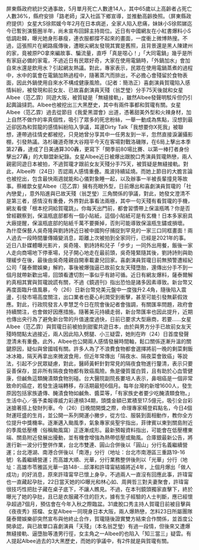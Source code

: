 屏東縣政府統計交通事故，5月單月死亡人數達14人，其中65歲以上高齡者占死亡人數36%，縣府安排「路老師」深入社區下鄉宣導，並推動高齡換照。（屏東縣政府提供）女星大S徐熙媛今年2月在日本病逝，全家人陷入悲痛，妹妹小S徐熙娣迄今已暫別演藝圈半年，尚未宣布回歸主持崗位。近日有中國網友在小紅書爆料小S低調赴韓，曝光她身形暴瘦，連衣服都撐不起來的畫面，一度衝上微博熱搜。不過，這張照片在網路瘋傳後，遭眼尖網友發現其實是舊照，且背景還是黑人陳建州的家，竟被原PO拿來編故事、騙流量，直呼「真是噁心！」「大同電鍋」幾乎是所有家庭必備的家電，不過近日有民眾好奇，大家在使用電鍋時，「外鍋加水」會加自來水還是飲用水？引起網友熱議。對此，專家表示，民眾在使用電鍋蒸煮的過程中，水中的氯會在電鍋加熱過程中，隨著蒸汽而排出，不必擔心會殘留於食物表面，因此外鍋使用自來水不構成健康風險。（記者：簡浩正）喜劇演員賀瓏陷入感情糾紛，被發現和前女友、已故喜劇演員天殘（翁芝瑩）分手75天後就和女星Albee（范乙霏）同遊大阪，被質疑是「無縫接軌」，雖然Albee發聲明駁斥但仍引起輿論撻罰。Albee也被挖出三大黑歷史，其中有兩件事都和賀瓏有關。女星Albee（范乙霏）過去從節目《我愛黑澀會》出道，憑著甜美外型和火辣身材，加上自然不做作的率真個性，吸引了眾多的死忠粉絲，一舉一動成為焦點，沒想到最近卻因為和賀龍的感情糾紛陷入爭議，耳邊Dirty Talk「我想要你X死我」被聯想，連帶過往情史都被挖，只見她曾分享其中一任男友到一半，忽然直接淚灑攝影棚，引發熱議。洛杉磯道奇隊大谷翔平今天在客場對戰洛磯隊，在6局上擊出本季第27轟，達成了日美通算300轟，更寫下「開季前80場比賽、以第一棒打者身份擊出27轟」的大聯盟新紀錄。女星Albee近日被爆出跟脫口秀演員賀瓏熱戀，兩人親密同遊日本被拍，不過賀瓏才跟前女友天殘分手75天，被質疑是無縫接軌。對此，Albee昨（24日）否認兩人感情重疊。風波持續延燒。而她上節目的大膽言論也被挖出，包含最快兩週就能和心儀對象睡一起，以及辦事一半被長輩撞見等故事。蔡維歆女星Albee（范乙霏）擁有亮眼外型，日前爆出和喜劇演員賀瓏的「社內戀愛」，意外陷進與已故天殘（翁芝瑩）三角關係的爭議，對此，她發文澄清不是第三者，感情沒有重疊，外界對此事看法兩極，其中一句天殘有看賀瓏的手機，網友看傻「根本挖洞給賀瓏跳」。你每天出門前，都會習慣帶上保溫瓶嗎？你是否曾經觀察到，保溫瓶底部都有一個小貼紙，這個小貼紙可是有玄機！日本多家廚具大廠提醒，保溫瓶底部的貼紙千萬不要撕掉，否則可能導致保溫瓶生鏽或損壞。 為什麼保藝人吳奇隆與劉詩詩近日被中國狗仔捕捉到罕見的一家三口同框畫面！兩人過去一段時間屢傳婚變消息，距離上次被拍到全家同行，已經是2021年的事。近日八卦媒體曝光影片，吳奇隆、劉詩詩和兒子「步步」一同外出用餐，飯後一家人走向商場地下停車場，兒子開心地走在最前頭，吳奇隆緊隨其後，劉詩詩則與助理緩步在後，最後由吳奇隆親自開車載妻兒回家。喜劇演員賀瓏日前無預警遭經紀公司「薩泰爾娛樂」解約，事後被爆強逼已故前女友天殘墮胎，還傳出分手不到一個月就帶新歡出場，回頭看遭切割一事似乎有跡可循。近日有網友爆料，薩泰爾解約真相其實與賀瓏說謊有關，不過《鏡週刊》指出恐怕是諸多因素導致。新台幣又再度面臨升值風暴，今（26）日新台幣兌美元盤中一度強升2.4角，隨後陷入震盪，引發市場高度關注，出口業者也憂心利潤受到衝擊，甚至可能引發無薪假效應。對此，行政院發言人李慧芝今日在院會後記者會強調，有關匯率問題，政府會持續關注，也會做好因應措施。隨著美元持續走弱，新台幣匯率也因此提升，近期也傳出央行為了避免新台幣的升值速度過快，日前已要求大型廠商，若要......女星Albee（范乙霏）與賀瓏日前被拍到甜蜜共遊日本，由於與男方分手已故前女友天殘時間點太過接近，兩人因此陷入劈腿、小三疑雲，她則在昨（24）日首度發聲澄清未有重疊。此外，Albee也公開兩人感情發展時間軸，鬆口關係逐漸升溫的關鍵原因，疑似與曾國城有關。許多人為了不浪費食物都會選擇將前一晚的剩菜剩飯冰冰箱，隔天再拿出來微波食用，但近年常傳出「隔夜水、隔夜菜會致癌」等說法，引起不少民眾疑慮，對此，醫師黃軒針對常見的隔夜食物進行釐清，表示只要妥善保存，並非所有隔夜食物都有致癌風險。魚是優質蛋白質，且有助於心血管健康，但鹹魚這類醃漬類食物別碰。台大醫院副院長婁培人表示，鼻咽癌是一個非常致命的癌症，若發生遠端轉移，存活期最短6個月。每年台灣約新增1600人，發生原因包括家族遺傳、醃漬食物如鹹魚、醬菜等，「有家族史者要少吃醃漬類食物。」生活中心／張予柔報導威力彩連槓34期，頭獎金額已累積至17.5億元，吸引全台彩迷搶著搭上發財列車。今（26）日晚間開獎之際，命理專家楊登嵙點名，今日4個財運旺盛的生肖，並公開一系列開運小撇步，從方位、服裝到面相動作，教你全方位提升中獎機率。逐漸邁入颱風季，氣象專家吳聖宇指出，菲律賓以東到關島附近的季風低壓槽（俗稱颱風窩）正逐漸成形。最新預報資料指出，可能會在低壓槽東端、關島附近發展出擾動，並有機會增強為熱帶低壓或颱風。合庫銀最新公告，將進行新一波分行整併作業，台北市雙連、圓山合併後以「圓山」分行名義繼續營運；台北港湖、南港合併後以「南港」分行（地址：台北市南港區三重路19-16號）名義繼續營運；而高雄大順、光華，分行業務整併後則以「光華」分行（地址：高雄市苓雅區光華一路148-...邱澤和許瑋甯結婚將近4年，上個月爆出「做人成功」的好消息，原來許瑋甯早已懷上身孕，不過兩人一直沒有回應此事，許瑋甯也一直藏起孕肚，22日當天她的IG曝光和林心如、周興哲三對夫妻聚會，許瑋甯很技巧性把肚子藏在桌子底下，不讓人瞧見。不過，在本刊鏡頭獨家直擊下，終於曝光了她的孕肚，且已是衣服藏不住的巨大，據有生子經驗的人士判斷，應已經懷孕超過7個月，預估會在今年入秋之際臨盆。31歲脫口秀主持人賀瓏日前被目擊與《夜夜秀》搭檔、女星Albee一同現身日本大阪，兩人爆熱戀，怎料23日所屬團隊薩泰爾娛樂卻突然宣布與他終止合作，賀瓏隨後證實雙方結束合作關係，並首度公開承認，與已故單口喜劇演員「天殘」（本名翁芝瑩）有過一段情，但後來又遭爆無縫接軌、逼墮胎等渣男行徑，女主角之一Albee的也陷入「知三當三」疑雲。有人提起Albee過去的3大黑歷史，而她的爭議中，有2件就是與賀瓏有關。